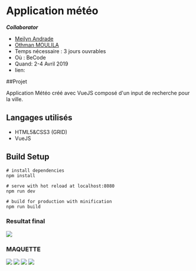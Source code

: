 # Application météo

***Collaborator*** 

- [Meilyn Andrade](https://github.com/Meilyn)
- [Othman MOULILA](https://github.com/luffy1140)
- Temps nécessaire : 3 jours ouvrables
- Où : BeCode 
- Quand: 2-4 Avril 2019
- lien: 

##Projet

Application Météo créé avec VueJS composé d'un input de recherche pour la ville.

## Langages utilisés

- HTML5&CSS3 (GRID)
- VueJS

## Build Setup

```
# install dependencies
npm install

# serve with hot reload at localhost:8080
npm run dev

# build for production with minification
npm run build
```
### Resultat final
![](img/maquette.png)

### MAQUETTE
![](img/accueil.jpg)
![](img/sun.jpg)
![](img/cloud.jpg)
![](img/light-rain.jpg)


